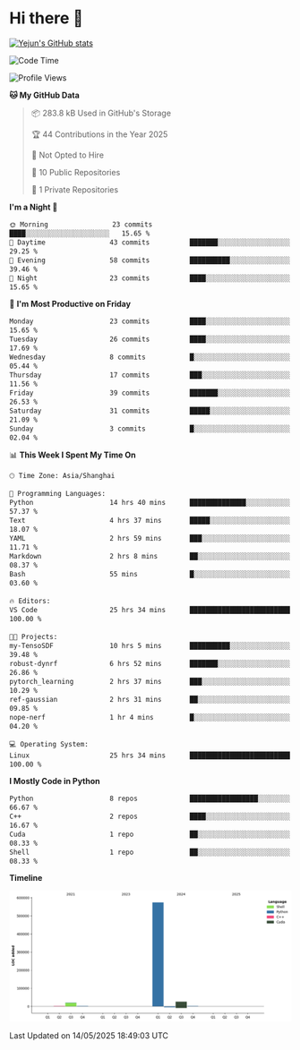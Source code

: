 # Hi there 👋


<!-- <img height="195px" src="https://github-readme-stats.vercel.app/api?username=yejun688&count_private=true&show_icons=true&hide_rank=true&title_color=0969da&bg_color=ffffff00&text_color=57606a&disable_animations=true"><img height="195px" src="https://github-readme-stats.vercel.app/api/top-langs?username=yejun688&layout=compact&title_color=0969da&bg_color=ffffff00&text_color=57606a"> -->

[![Yejun's GitHub stats](https://github-readme-stats.vercel.app/api?username=yejun688)](https://github.com/yejun688/github-readme-stats)

<!---
yejun688/yejun688 is a ✨ special ✨ repository because its `README.md` (this file) appears on your GitHub profile.
You can click the Preview link to take a look at your changes.
--->

<!--START_SECTION:waka-->
![Code Time](http://img.shields.io/badge/Code%20Time-1%2C164%20hrs%208%20mins-blue)

![Profile Views](http://img.shields.io/badge/Profile%20Views-45-blue)

**🐱 My GitHub Data** 

> 📦 283.8 kB Used in GitHub's Storage 
 > 
> 🏆 44 Contributions in the Year 2025
 > 
> 🚫 Not Opted to Hire
 > 
> 📜 10 Public Repositories 
 > 
> 🔑 1 Private Repositories 
 > 
**I'm a Night 🦉** 

```text
🌞 Morning                23 commits          ████░░░░░░░░░░░░░░░░░░░░░   15.65 % 
🌆 Daytime                43 commits          ███████░░░░░░░░░░░░░░░░░░   29.25 % 
🌃 Evening                58 commits          ██████████░░░░░░░░░░░░░░░   39.46 % 
🌙 Night                  23 commits          ████░░░░░░░░░░░░░░░░░░░░░   15.65 % 
```
📅 **I'm Most Productive on Friday** 

```text
Monday                   23 commits          ████░░░░░░░░░░░░░░░░░░░░░   15.65 % 
Tuesday                  26 commits          ████░░░░░░░░░░░░░░░░░░░░░   17.69 % 
Wednesday                8 commits           █░░░░░░░░░░░░░░░░░░░░░░░░   05.44 % 
Thursday                 17 commits          ███░░░░░░░░░░░░░░░░░░░░░░   11.56 % 
Friday                   39 commits          ███████░░░░░░░░░░░░░░░░░░   26.53 % 
Saturday                 31 commits          █████░░░░░░░░░░░░░░░░░░░░   21.09 % 
Sunday                   3 commits           █░░░░░░░░░░░░░░░░░░░░░░░░   02.04 % 
```


📊 **This Week I Spent My Time On** 

```text
🕑︎ Time Zone: Asia/Shanghai

💬 Programming Languages: 
Python                   14 hrs 40 mins      ██████████████░░░░░░░░░░░   57.37 % 
Text                     4 hrs 37 mins       █████░░░░░░░░░░░░░░░░░░░░   18.07 % 
YAML                     2 hrs 59 mins       ███░░░░░░░░░░░░░░░░░░░░░░   11.71 % 
Markdown                 2 hrs 8 mins        ██░░░░░░░░░░░░░░░░░░░░░░░   08.37 % 
Bash                     55 mins             █░░░░░░░░░░░░░░░░░░░░░░░░   03.60 % 

🔥 Editors: 
VS Code                  25 hrs 34 mins      █████████████████████████   100.00 % 

🐱‍💻 Projects: 
my-TensoSDF              10 hrs 5 mins       ██████████░░░░░░░░░░░░░░░   39.48 % 
robust-dynrf             6 hrs 52 mins       ███████░░░░░░░░░░░░░░░░░░   26.86 % 
pytorch_learning         2 hrs 37 mins       ███░░░░░░░░░░░░░░░░░░░░░░   10.29 % 
ref-gaussian             2 hrs 31 mins       ██░░░░░░░░░░░░░░░░░░░░░░░   09.85 % 
nope-nerf                1 hr 4 mins         █░░░░░░░░░░░░░░░░░░░░░░░░   04.20 % 

💻 Operating System: 
Linux                    25 hrs 34 mins      █████████████████████████   100.00 % 
```

**I Mostly Code in Python** 

```text
Python                   8 repos             █████████████████░░░░░░░░   66.67 % 
C++                      2 repos             ████░░░░░░░░░░░░░░░░░░░░░   16.67 % 
Cuda                     1 repo              ██░░░░░░░░░░░░░░░░░░░░░░░   08.33 % 
Shell                    1 repo              ██░░░░░░░░░░░░░░░░░░░░░░░   08.33 % 
```



**Timeline**

![Lines of Code chart](https://raw.githubusercontent.com/yejun688/yejun688/main/assets/bar_graph.png)


 Last Updated on 14/05/2025 18:49:03 UTC
<!--END_SECTION:waka-->

